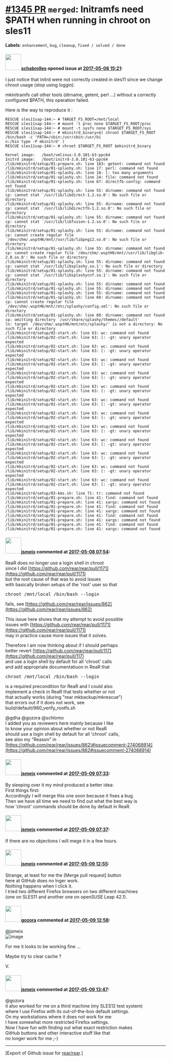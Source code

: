 [\#1345 PR](https://github.com/rear/rear/pull/1345) `merged`: Initramfs need $PATH when running in chroot on sles11
===================================================================================================================

**Labels**: `enhancement`, `bug`, `cleanup`, `fixed / solved / done`

#### <img src="https://avatars.githubusercontent.com/u/19491077?u=0021b16ab426902cbe676f6831f41607bbe4d441&v=4" width="50">[schabrolles](https://github.com/schabrolles) opened issue at [2017-05-06 15:21](https://github.com/rear/rear/pull/1345):

I just notice that initrd were not correctly created in sles11 since we
change chroot usage (stop using loggin).

mkinitramfs call other tools (dirname, getent, perl ...) without a
correctly configured $PATH, this operation failed.

Here is the way to reproduce it :

    RESCUE sles11sap-144:~ # TARGET_FS_ROOT=/mnt/local
    RESCUE sles11sap-144:~ # mount -t proc none $TARGET_FS_ROOT/proc
    RESCUE sles11sap-144:~ # mount -t sysfs none $TARGET_FS_ROOT/sys
    RESCUE sles11sap-144:~ # mkinitrd_binary=$( chroot $TARGET_FS_ROOT /bin/bash -c 'PATH=/sbin:/usr/sbin:/usr/bi
    n:/bin type -P mkinitrd' )
    RESCUE sles11sap-144:~ # chroot $TARGET_FS_ROOT $mkinitrd_binary 

    Kernel image:   /boot/vmlinux-3.0.101-63-ppc64
    Initrd image:   /boot/initrd-3.0.101-63-ppc64
    /lib/mkinitrd/setup/01-prepare.sh: line 183: getent: command not found
    /lib/mkinitrd/setup/01-splashy.sh: line 17: perl: command not found
    /lib/mkinitrd/setup/01-splashy.sh: line 18: [: too many arguments
    /lib/mkinitrd/setup/01-splashy.sh: line 24: file: command not found
    /lib/mkinitrd/setup/01-splashy.sh: line 67: directfb-config: command not found
    /lib/mkinitrd/setup/01-splashy.sh: line 55: dirname: command not found
    cp: cannot stat `/usr/lib/libdirect-1.2.so.0': No such file or directory
    /lib/mkinitrd/setup/01-splashy.sh: line 55: dirname: command not found
    cp: cannot stat `/usr/lib/libdirectfb-1.2.so.0': No such file or directory
    /lib/mkinitrd/setup/01-splashy.sh: line 55: dirname: command not found
    cp: cannot stat `/usr/lib/libfusion-1.2.so.0': No such file or directory
    /lib/mkinitrd/setup/01-splashy.sh: line 55: dirname: command not found
    cp: cannot create regular file `/dev/shm/.wsptH6/mnt//usr/lib/libpng12.so.0': No such file or directory
    /lib/mkinitrd/setup/01-splashy.sh: line 55: dirname: command not found
    cp: cannot create regular file `/dev/shm/.wsptH6/mnt//usr/lib/libglib-2.0.so.0': No such file or directory
    /lib/mkinitrd/setup/01-splashy.sh: line 55: dirname: command not found
    cp: cannot stat `/usr/lib/libsplashy.so.1': No such file or directory
    /lib/mkinitrd/setup/01-splashy.sh: line 55: dirname: command not found
    cp: cannot stat `/usr/lib/libsplashycnf.so.1': No such file or directory
    /lib/mkinitrd/setup/01-splashy.sh: line 55: dirname: command not found
    /lib/mkinitrd/setup/01-splashy.sh: line 55: dirname: command not found
    /lib/mkinitrd/setup/01-splashy.sh: line 55: dirname: command not found
    /lib/mkinitrd/setup/01-splashy.sh: line 60: dirname: command not found
    cp: cannot create regular file `/dev/shm/.wsptH6/mnt//etc/splashy/config.xml': No such file or directory
    /lib/mkinitrd/setup/01-splashy.sh: line 60: dirname: command not found
    cp: omitting directory `/usr/share/splashy/themes//default'
    ln: target `/dev/shm/.wsptH6/mnt/etc/splashy/' is not a directory: No such file or directory
    /lib/mkinitrd/setup/02-start.sh: line 63: wc: command not found
    /lib/mkinitrd/setup/02-start.sh: line 63: [: -gt: unary operator expected
    /lib/mkinitrd/setup/02-start.sh: line 63: wc: command not found
    /lib/mkinitrd/setup/02-start.sh: line 63: [: -gt: unary operator expected
    /lib/mkinitrd/setup/02-start.sh: line 63: wc: command not found
    /lib/mkinitrd/setup/02-start.sh: line 63: [: -gt: unary operator expected
    /lib/mkinitrd/setup/02-start.sh: line 63: wc: command not found
    /lib/mkinitrd/setup/02-start.sh: line 63: [: -gt: unary operator expected
    /lib/mkinitrd/setup/02-start.sh: line 63: wc: command not found
    /lib/mkinitrd/setup/02-start.sh: line 63: [: -gt: unary operator expected
    /lib/mkinitrd/setup/02-start.sh: line 63: wc: command not found
    /lib/mkinitrd/setup/02-start.sh: line 63: [: -gt: unary operator expected
    /lib/mkinitrd/setup/02-start.sh: line 63: wc: command not found
    /lib/mkinitrd/setup/02-start.sh: line 63: [: -gt: unary operator expected
    /lib/mkinitrd/setup/02-start.sh: line 63: wc: command not found
    /lib/mkinitrd/setup/02-start.sh: line 63: [: -gt: unary operator expected
    /lib/mkinitrd/setup/02-start.sh: line 63: wc: command not found
    /lib/mkinitrd/setup/02-start.sh: line 63: [: -gt: unary operator expected
    /lib/mkinitrd/setup/02-start.sh: line 63: wc: command not found
    /lib/mkinitrd/setup/02-start.sh: line 63: [: -gt: unary operator expected
    /lib/mkinitrd/setup/02-start.sh: line 63: wc: command not found
    /lib/mkinitrd/setup/02-start.sh: line 63: [: -gt: unary operator expected
    /lib/mkinitrd/setup/02-start.sh: line 63: wc: command not found
    /lib/mkinitrd/setup/02-start.sh: line 63: [: -gt: unary operator expected
    /lib/mkinitrd/setup/03-kms.sh: line 71: tr: command not found
    /lib/mkinitrd/setup/01-prepare.sh: line 41: find: command not found
    /lib/mkinitrd/setup/01-prepare.sh: line 41: xargs: command not found
    /lib/mkinitrd/setup/01-prepare.sh: line 41: find: command not found
    /lib/mkinitrd/setup/01-prepare.sh: line 41: xargs: command not found
    /lib/mkinitrd/setup/01-prepare.sh: line 41: find: command not found
    /lib/mkinitrd/setup/01-prepare.sh: line 41: xargs: command not found
    /lib/mkinitrd/setup/01-prepare.sh: line 41: find: command not found
    /lib/mkinitrd/setup/01-prepare.sh: line 41: xargs: command not found

#### <img src="https://avatars.githubusercontent.com/u/1788608?u=925fc54e2ce01551392622446ece427f51e2f0ce&v=4" width="50">[jsmeix](https://github.com/jsmeix) commented at [2017-05-08 07:54](https://github.com/rear/rear/pull/1345#issuecomment-299798204):

ReaR does no longer use a login shell in chroot  
since I did
[https://github.com/rear/rear/pull/1171](https://github.com/rear/rear/pull/1171)  
but the root cause of that was to avoid issues  
with basically broken setups of the 'root' user so that

<pre>
chroot /mnt/local /bin/bash --login
</pre>

fails, see
[https://github.com/rear/rear/issues/862](https://github.com/rear/rear/issues/862)

This issue here shows that my attempt to avoid possible  
issues with
[https://github.com/rear/rear/pull/1171](https://github.com/rear/rear/pull/1171)  
may in practice cause more issues that it solves.

Therefore I am now thinking about if I should perhaps  
better revert
[https://github.com/rear/rear/pull/117](https://github.com/rear/rear/pull/117)  
and use a login shell by default for all 'chroot' calls  
and add appropriate documentatiuon in ReaR that

<pre>
chroot /mnt/local /bin/bash --login
</pre>

is a required precondition for ReaR and I could also  
implement a check in ReaR that tests whether or not  
that actually works (during "rear mkbackup/mkrescue")  
that errors out if it does not work, see  
build/default/980\_verify\_rootfs.sh

@gdha @gozora @schlomo  
I added you as reviewers here mainly because I like  
to know your opinion about whether or not ReaR  
should use a login shell by default for all 'chroot' calls,  
see also my "Reason" in  
[https://github.com/rear/rear/issues/862\#issuecomment-274068914](https://github.com/rear/rear/issues/862#issuecomment-274068914)

#### <img src="https://avatars.githubusercontent.com/u/1788608?u=925fc54e2ce01551392622446ece427f51e2f0ce&v=4" width="50">[jsmeix](https://github.com/jsmeix) commented at [2017-05-09 07:33](https://github.com/rear/rear/pull/1345#issuecomment-300085128):

By sleeping over it my mind produced a better idea:  
First things first:  
Accordingly I will merge this one soon because it fixes a bug.  
Then we have all time we need to find out what the best way is  
how 'chroot' commands should be done by default in ReaR.

#### <img src="https://avatars.githubusercontent.com/u/1788608?u=925fc54e2ce01551392622446ece427f51e2f0ce&v=4" width="50">[jsmeix](https://github.com/jsmeix) commented at [2017-05-09 07:37](https://github.com/rear/rear/pull/1345#issuecomment-300085809):

If there are no objections I will mege it in a few hours.

#### <img src="https://avatars.githubusercontent.com/u/1788608?u=925fc54e2ce01551392622446ece427f51e2f0ce&v=4" width="50">[jsmeix](https://github.com/jsmeix) commented at [2017-05-09 12:55](https://github.com/rear/rear/pull/1345#issuecomment-300153872):

Strange, at least for me the \[Merge pull request\] button  
here at GitHub does no lnger work.  
Nothing happens when I click it.  
I tried two different Firefox browsers on two different machines  
(one on SLES11 and another one on openSUSE Leap 42.1).

#### <img src="https://avatars.githubusercontent.com/u/12116358?u=1c5ba9dcee5ca3082f03029a7fbe647efd30eb49&v=4" width="50">[gozora](https://github.com/gozora) commented at [2017-05-09 12:58](https://github.com/rear/rear/pull/1345#issuecomment-300154546):

@jsmeix  
![image](https://cloud.githubusercontent.com/assets/12116358/25851875/d4e834ec-34c7-11e7-85ea-fd0ae19e3172.png)

For me it looks to be working fine ...

Maybe try to clear cache ?

V.

#### <img src="https://avatars.githubusercontent.com/u/1788608?u=925fc54e2ce01551392622446ece427f51e2f0ce&v=4" width="50">[jsmeix](https://github.com/jsmeix) commented at [2017-05-09 13:47](https://github.com/rear/rear/pull/1345#issuecomment-300169470):

@gozora  
it also worked for me on a third machine (my SLES12 test system)  
where I use Firefox with its out-of-the-box default settings.  
On my workstations where it does not work for me  
I have somewhat more restricted Firefox settings.  
Now I have fun with finding out what exact restriction makes  
GitHub buttons and other interactive stuff like that  
no longer work for me ;-)

------------------------------------------------------------------------

\[Export of Github issue for
[rear/rear](https://github.com/rear/rear).\]
